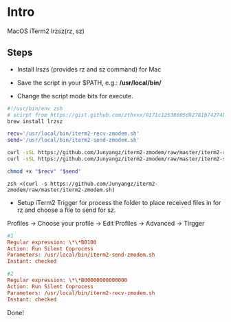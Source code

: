 # Intro

MacOS iTerm2 lrzsz(rz, sz)

## Steps

* Install lrszs (provides rz and sz command) for Mac

* Save the script in your $PATH, e.g.: **/usr/local/bin/**

* Change the script mode bits for execute.

```zsh
#!/usr/bin/env zsh
# scirpt from https://gist.github.com/zthxxx/9171c12538605d92781b74274ba8b9e1
brew install lrzsz

recv='/usr/local/bin/iterm2-recv-zmodem.sh'
send='/usr/local/bin/iterm2-send-zmodem.sh'

curl -sSL https://github.com/Junyangz/iterm2-zmodem/raw/master/iterm2-recv-zmodem.sh -o "$recv"
curl -sSL https://github.com/Junyangz/iterm2-zmodem/raw/master/iterm2-send-zmodem.sh -o "$send"

chmod +x "$recv" "$send"
```

`zsh <(curl -s https://github.com/Junyangz/iterm2-zmodem/raw/master/iterm2-zmodem.sh)`

* Setup iTerm2 Trigger for process the folder to place received files in for rz and choose a file to send for sz.

Profiles -> Choose your profile -> Edit Profiles -> Advanced -> Tirgger

```ini
#1
Regular expression: \*\*B0100
Action: Run Silent Coprocess
Parameters: /usr/local/bin/iterm2-send-zmodem.sh
Instant: checked

#2
Regular expression: \*\*B00000000000000
Action: Run Silent Coprocess
Parameters: /usr/local/bin/iterm2-recv-zmodem.sh
Instant: checked
```

Done!
